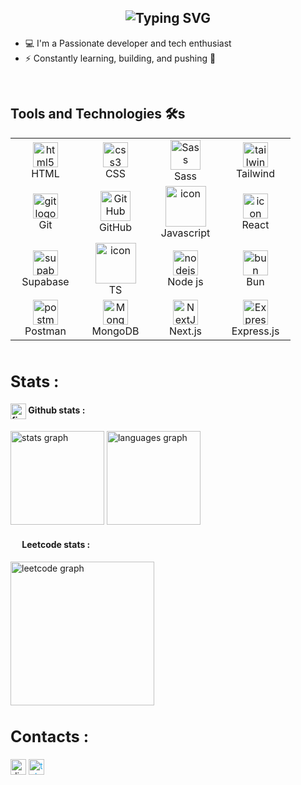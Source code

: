 <h2 align="center">
  <img
    src="https://readme-typing-svg.herokuapp.com?font=Pacifico&color=%ffffff&size=48&center=true&vCenter=true&width=1200&height=100&lines=Welcome!+I'm+excited+to+have+you+here."
    alt="Typing SVG"
    style="display: inline-block"
  />
</h2>

- 💻 I'm a Passionate developer and tech enthusiast
- ⚡ Constantly learning, building, and pushing 🙂

<br>

## Tools and Technologies 🛠s

<table>
  <tr>
    <td align="center" width="96">
      <img
        src="https://cdn.jsdelivr.net/gh/devicons/devicon/icons/html5/html5-original.svg"
        height="40"
        width="40"
        alt="html5 logo"
      /><br />HTML
    </td>
    <td align="center" width="96">
      <img
        src="https://cdn.jsdelivr.net/gh/devicons/devicon/icons/css3/css3-original.svg"
        height="40"
        width="40"
        alt="css3 logo"
      /><br />CSS
    </td>
    <td align="center" width="96">
      <img
        src="https://techstack-generator.vercel.app/sass-icon.svg"
        width="48"
        height="48"
        alt="Sass"
      /><br />Sass
    </td>
    <td align="center" width="96">
      <img
        src="https://skillicons.dev/icons?i=tailwind"
        width="40"
        height="40"
        alt="tailwind"
      /><br />Tailwind
    </td>
  </tr>
  <tr>
    <td align="center" width="96">
      <img
        src="https://skillicons.dev/icons?i=git"
        height="40"
        width="40"
        alt="git logo"
      /><br />Git
    </td>
    <td align="center" width="96">
      <img
        src="https://techstack-generator.vercel.app/github-icon.svg"
        width="48"
        height="48"
        alt="GitHub"
      /><br />GitHub
    </td>
    <td align="center" width="96">
      <img src="https://techstack-generator.vercel.app/js-icon.svg" alt="icon" width="65" height="65" /><br />Javascript
    </td>
    <td align="center" width="96">
      <img
        src="https://techstack-generator.vercel.app/react-icon.svg"
        alt="icon"
        width="40"
        height="40"
      /><br />React
    </td>
  </tr>
  <tr>
    <td align="center" width="96">
      <img
        src="https://skillicons.dev/icons?i=supabase"
        height="40"
        width="40"
        alt="supabase logo"
      /><br />Supabase
    </td>
    <td align="center" width="96">
      <img
        src="https://techstack-generator.vercel.app/ts-icon.svg"
        alt="icon"
        width="65"
        height="65"
      /><br />TS
    </td>
    <td align="center" width="96">
      <img
        src="https://skillicons.dev/icons?i=nodejs"
        height="40"
        width="40"
        alt="nodejs logo"
      /><br />Node js
    </td>
    <td align="center" width="96">
      <img
        src="https://skillicons.dev/icons?i=bun"
        height="40"
        width="40"
        alt="bun logo"
      /><br />Bun
    </td>
  </tr>
  <tr>
    <td align="center" width="96">
      <img
        src="https://skillicons.dev/icons?i=postman"
        height="40"
        width="40"
        alt="postman logo"
      /><br />Postman
    </td>
    <td align="center" width="96">
      <img
        src="https://skillicons.dev/icons?i=mongodb"
        width="40"
        height="40"
        alt="MongoDB"
      /><br />MongoDB
    </td>
    <td align="center" width="96">
      <img
        src="https://skillicons.dev/icons?i=nextjs"
        width="40"
        height="40"
        alt="NextJS"
      /><br />Next.js
    </td>
    <td align="center" width="96">
      <img
        src="https://skillicons.dev/icons?i=expressjs"
        width="40"
        height="40"
        alt="Express js"
      /><br />Express.js
    </td>
  </tr>
</table>

<div><img width="1" alt="" /></div>
<div><img width="1" alt="" /></div>

<h2 style="font-size: 25px"><strong>Stats :</strong></h2>

<div align="left">
  <div>
    <h4>
      <img
        src="https://skillicons.dev/icons?i=github"
        height="25"
        alt="figma logo"
        align="center"
      />
      <strong> Github stats : </strong>
    </h4>
    <img
      src="https://github-readme-stats-theta-dun-69.vercel.app/api?username=mhl5&show_icons=true&include_all_commits=true&count_private=true&theme=nord&locale=en&border_color=434C5E"
      height="150"
      alt="stats graph"
    />
    <img
      src="https://github-readme-stats.vercel.app/api/top-langs?username=mhl5&locale=en&hide_title=false&layout=compact&card_width=320&langs_count=5&theme=nord&hide_border=false&include_all_commits=true&count_private=true&border_color=434C5E"
      height="150"
      alt="languages graph"
    />
  </div>
  <div>
    <h4>
      <img
        src="https://upload.wikimedia.org/wikipedia/commons/thumb/a/ab/LeetCode_logo_white_no_text.svg/94px-LeetCode_logo_white_no_text.svg.png?20200120234911"
        width="15"
        align="center"
      />
      <strong> Leetcode stats : </strong>
    </h4>
    <img
      src="https://leetcard.jacoblin.cool/sapumr?ext=heatmap&theme=nord&border=1"
      alt="leetcode graph"
      height="230"
    />
  </div>
</div>

<div><img width="1" alt="" /></div>

<div><img width="1" alt="" /></div>
<div><img width="1" alt="" /></div>

<h2 style="font-size: 25px"><strong>Contacts :</strong></h2>

[<img
  src="https://www.svgrepo.com/show/331368/discord-v2.svg"
  height="25"
  alt="discord link"
/>](https://discord.com/users/649998586154844160) [<img
  style="color: #26a5e4"
  src="https://www.svgrepo.com/show/452115/telegram.svg"
  alt="telegram link"
  height="25"
/>](https://t.me/mhl_5)
